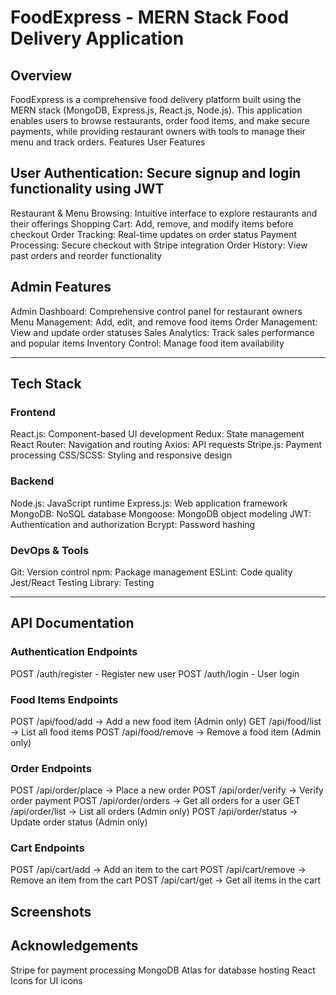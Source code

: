 # FoodExpress - MERN Stack Food Delivery Application

## Overview
FoodExpress is a comprehensive food delivery platform built using the MERN stack (MongoDB, Express.js, React.js, Node.js). This application enables users to browse restaurants, order food items, and make secure payments, while providing restaurant owners with tools to manage their menu and track orders.
Features
User Features

## User Authentication: Secure signup and login functionality using JWT
Restaurant & Menu Browsing: Intuitive interface to explore restaurants and their offerings
Shopping Cart: Add, remove, and modify items before checkout
Order Tracking: Real-time updates on order status
Payment Processing: Secure checkout with Stripe integration
Order History: View past orders and reorder functionality

## Admin Features

Admin Dashboard: Comprehensive control panel for restaurant owners
Menu Management: Add, edit, and remove food items
Order Management: View and update order statuses
Sales Analytics: Track sales performance and popular items
Inventory Control: Manage food item availability

---

## Tech Stack
### Frontend

React.js: Component-based UI development
Redux: State management
React Router: Navigation and routing
Axios: API requests
Stripe.js: Payment processing
CSS/SCSS: Styling and responsive design

### Backend

Node.js: JavaScript runtime
Express.js: Web application framework
MongoDB: NoSQL database
Mongoose: MongoDB object modeling
JWT: Authentication and authorization
Bcrypt: Password hashing

### DevOps & Tools

Git: Version control
npm: Package management
ESLint: Code quality
Jest/React Testing Library: Testing

---

## API Documentation

### Authentication Endpoints

POST /auth/register - Register new user
POST /auth/login - User login

### Food Items Endpoints

POST /api/food/add → Add a new food item (Admin only)
GET /api/food/list → List all food items
POST /api/food/remove → Remove a food item (Admin only)


### Order Endpoints

POST /api/order/place → Place a new order
POST /api/order/verify → Verify order payment
POST /api/order/orders → Get all orders for a user
GET /api/order/list → List all orders (Admin only)
POST /api/order/status → Update order status (Admin only)

### Cart Endpoints

POST /api/cart/add → Add an item to the cart
POST /api/cart/remove → Remove an item from the cart
POST /api/cart/get → Get all items in the cart

## Screenshots

## Acknowledgements

Stripe for payment processing
MongoDB Atlas for database hosting
React Icons for UI icons
